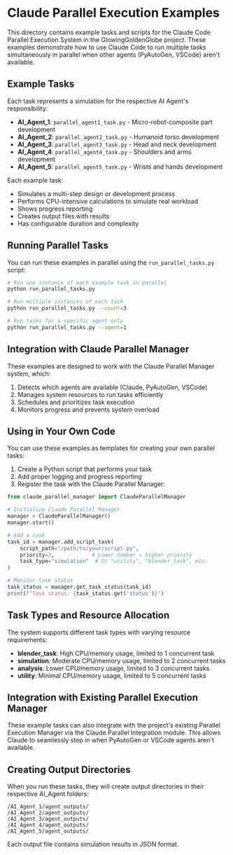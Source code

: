 # Claude Parallel Execution Examples

This directory contains example tasks and scripts for the Claude Code Parallel Execution System in the GlowingGoldenGlobe project. These examples demonstrate how to use Claude Code to run multiple tasks simultaneously in parallel when other agents (PyAutoGen, VSCode) aren't available.

## Example Tasks

Each task represents a simulation for the respective AI Agent's responsibility:

- **AI_Agent_1**: `parallel_agent1_task.py` - Micro-robot-composite part development
- **AI_Agent_2**: `parallel_agent2_task.py` - Humanoid torso development
- **AI_Agent_3**: `parallel_agent3_task.py` - Head and neck development
- **AI_Agent_4**: `parallel_agent4_task.py` - Shoulders and arms development
- **AI_Agent_5**: `parallel_agent5_task.py` - Wrists and hands development

Each example task:
- Simulates a multi-step design or development process
- Performs CPU-intensive calculations to simulate real workload
- Shows progress reporting
- Creates output files with results
- Has configurable duration and complexity

## Running Parallel Tasks

You can run these examples in parallel using the `run_parallel_tasks.py` script:

```bash
# Run one instance of each example task in parallel
python run_parallel_tasks.py

# Run multiple instances of each task
python run_parallel_tasks.py --count=3

# Run tasks for a specific agent only
python run_parallel_tasks.py --agent=1
```

## Integration with Claude Parallel Manager

These examples are designed to work with the Claude Parallel Manager system, which:

1. Detects which agents are available (Claude, PyAutoGen, VSCode)
2. Manages system resources to run tasks efficiently
3. Schedules and prioritizes task execution
4. Monitors progress and prevents system overload

## Using in Your Own Code

You can use these examples as templates for creating your own parallel tasks:

1. Create a Python script that performs your task
2. Add proper logging and progress reporting
3. Register the task with the Claude Parallel Manager:

```python
from claude_parallel_manager import ClaudeParallelManager

# Initialize Claude Parallel Manager
manager = ClaudeParallelManager()
manager.start()

# Add a task
task_id = manager.add_script_task(
    script_path="/path/to/your/script.py",
    priority=3,            # Lower number = higher priority
    task_type="simulation"  # Or "utility", "blender_task", etc.
)

# Monitor task status
task_status = manager.get_task_status(task_id)
print(f"Task status: {task_status.get('status')}")
```

## Task Types and Resource Allocation

The system supports different task types with varying resource requirements:

- **blender_task**: High CPU/memory usage, limited to 1 concurrent task
- **simulation**: Moderate CPU/memory usage, limited to 2 concurrent tasks
- **analysis**: Lower CPU/memory usage, limited to 3 concurrent tasks
- **utility**: Minimal CPU/memory usage, limited to 5 concurrent tasks

## Integration with Existing Parallel Execution Manager

These example tasks can also integrate with the project's existing Parallel Execution Manager via the Claude Parallel Integration module. This allows Claude to seamlessly step in when PyAutoGen or VSCode agents aren't available.

## Creating Output Directories

When you run these tasks, they will create output directories in their respective AI_Agent folders:

```
/AI_Agent_1/agent_outputs/
/AI_Agent_2/agent_outputs/
/AI_Agent_3/agent_outputs/
/AI_Agent_4/agent_outputs/
/AI_Agent_5/agent_outputs/
```

Each output file contains simulation results in JSON format.